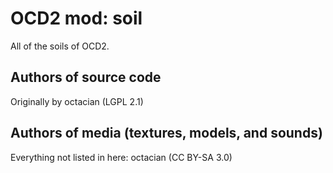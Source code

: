 OCD2 mod: soil
================

All of the soils of OCD2.

Authors of source code
----------------------
Originally by octacian (LGPL 2.1)

Authors of media (textures, models, and sounds)
-----------------------------------------------
Everything not listed in here:
octacian (CC BY-SA 3.0)
